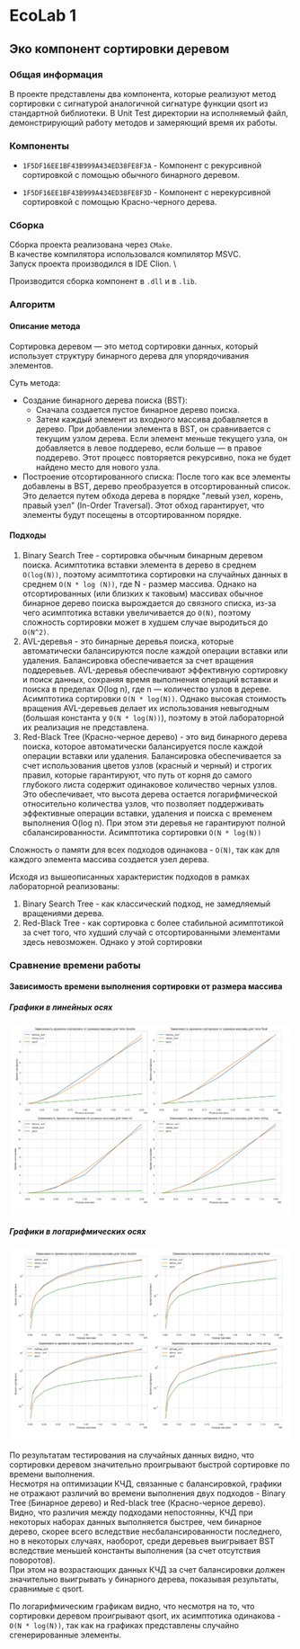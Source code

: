 # EcoLab 1
## Эко компонент сортировки деревом

### Общая информация

В проекте представлены два компонента, которые реализуют метод сортировки с сигнатурой аналогичной сигнатуре функции qsort из стандартной библиотеки.
В Unit Test директории на исполняемый файл, демонстрирующий работу методов и замеряющий время их работы.

### Компоненты

* `1F5DF16EE1BF43B999A434ED38FE8F3A` - Компонент с рекурсивной сортировкой с помощью обычного бинарного деревом.

* `1F5DF16EE1BF43B999A434ED38FE8F3D` - Компонент с нерекурсивной сортировкой с помощью Красно-черного дерева.


### Cборка

Сборка проекта реализована через `CMake`. \
В качестве компилятора использовался компилятор MSVC. \
Запуск проекта производился в IDE Clion. \

Производится сборка компонент в `.dll` и в `.lib`.

### Алгоритм

#### Описание метода

Сортировка деревом — это метод сортировки данных, который использует структуру бинарного дерева для упорядочивания элементов.

Суть метода:
* Создание бинарного дерева поиска (BST):
  * Сначала создается пустое бинарное дерево поиска.
  * Затем каждый элемент из входного массива добавляется в дерево. При добавлении элемента в BST, он сравнивается с текущим узлом дерева. Если элемент меньше текущего узла, он добавляется в левое поддерево, если больше — в правое поддерево. Этот процесс повторяется рекурсивно, пока не будет найдено место для нового узла.
* Построение отсортированного списка:
  После того как все элементы добавлены в BST, дерево преобразуется в отсортированный список. Это делается путем обхода дерева в порядке "левый узел, корень, правый узел" (In-Order Traversal). Этот обход гарантирует, что элементы будут посещены в отсортированном порядке.

#### Подходы

1. Binary Search Tree - сортировка обычным бинарным деревом поиска. Асимптотика вставки элемента в дерево в среднем `O(log(N))`, поэтому асимптотика сортировки на случайных данных в среднем `O(N * log (N))`, где N - размер массива. Однако на отсортированных (или близких к таковым) массивах обычное бинарное дерево поиска вырождается до связного списка, из-за чего асимптотика вставки увеличивается до `O(N)`, поэтому сложность сортировки может в худшем случае выродиться до `O(N^2)`.
2. AVL-деревья - это бинарные деревья поиска, которые автоматически балансируются после каждой операции вставки или удаления. Балансировка обеспечивается за счет вращения поддеревьев. AVL-деревья обеспечивают эффективную сортировку и поиск данных, сохраняя время выполнения операций вставки и поиска в пределах O(log n), где n — количество узлов в дереве. Асимптотика сортировки `O(N * log(N))`. Однако высокая стоимость вращения AVL-деревьев делает их использования невыгодным (большая константа у `O(N * log(N))`), поэтому в этой лабораторной их реализация не представлена. 
3. Red-Black Tree (Красно-черное дерево) - это вид бинарного дерева поиска, которое автоматически балансируется после каждой операции вставки или удаления. Балансировка обеспечивается за счет использования цветов узлов (красный и черный) и строгих правил, которые гарантируют, что путь от корня до самого глубокого листа содержит одинаковое количество черных узлов. Это обеспечивает, что высота дерева остается логарифмической относительно количества узлов, что позволяет поддерживать эффективные операции вставки, удаления и поиска с временем выполнения O(log n). При этом эти деревья не гарантируют полной сбалансированности.  Асимптотика сортировки `O(N * log(N))`

Сложность о памяти для всех подходов одинакова - `O(N)`, так как для каждого элемента массива создается узел дерева.

Исходя из вышеописанных характеристик подходов в рамках лабораторной реализованы:
1. Binary Search Tree - как классический подход, не замедляемый вращениями дерева.
2. Red-Black Tree - как сортировка с более стабильной асимптотикой за счет того, что худший случай с отсортированными элементами здесь невозможен. Однако у этой сортировки

### Сравнение времени работы

#### Зависимость времени выполнения сортировки от размера массива

##### Графики в линейных осях
![Графики в линейных осях](images/graph-linear.png)

##### Графики в логарифмических осях
![Графики в логарифмических осях](images/graph-log.png)

По результатам тестирования на случайных данных видно, что сортировки деревом значительно проигрывают быстрой сортировке по времени выполнения. \
Несмотря на оптимизации КЧД, связанные с балансировкой, графики не отражают различий во времени выполнения двух подходов - Binary Tree (Бинарное дерево) и Red-black tree (Красно-черное дерево).
Видно, что различия между подходами непостоянны, КЧД при некоторых наборах данных выполняется быстрее, чем бинарное дерево, скорее всего вследствие несбалансированности последнего, но в некоторых случаях, наоборот, среди деревьев выигрывает BST вследствие меньшей константы выполнения (за счет отсутствия поворотов). \
При этом на возрастающих данных КЧД за счет балансировки должен значительно выигрывать у бинарного дерева, показывая результаты, сравнимые с qsort.

По логарифмическим графикам видно, что несмотря на то, что сортировки деревом проигрывают qsort, их асимптотика одинакова - `O(N * log(N))`, так как на графиках представлены случайно сгенерированные элементы.